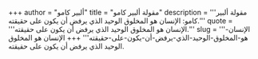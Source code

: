 +++
author = "ألبير كامو"
title = "مقولة ألبير كامو"
description = '''مقولة ألبير كامو: الإنسان هو المخلوق الوحيد الذي يرفض أن يكون على حقيقته.'''
quote = '''الإنسان هو المخلوق الوحيد الذي يرفض أن يكون على حقيقته.'''
slug = '''الإنسان-هو-المخلوق-الوحيد-الذي-يرفض-أن-يكون-على-حقيقته'''
+++
الإنسان هو المخلوق الوحيد الذي يرفض أن يكون على حقيقته.
